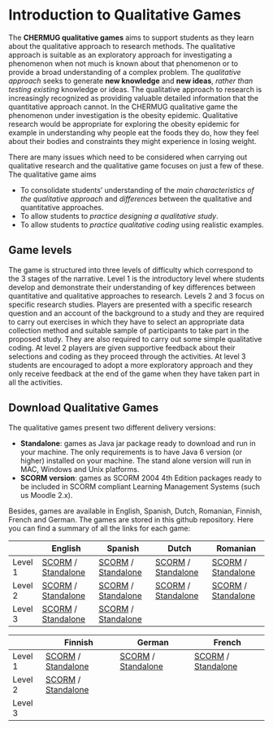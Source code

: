 Introduction to Qualitative Games
=================================


The **CHERMUG qualitative games** aims to support students as they learn about the qualitative approach to research methods. The qualitative approach is suitable as an exploratory approach for investigating a phenomenon when not much is known about that phenomenon or to provide a broad understanding of a complex problem. The _qualitative approach_ seeks to generate **new knowledge** and **new ideas**, _rather than testing existing_ knowledge or ideas. The qualitative approach to research is increasingly recognized as providing valuable detailed information that the quantitative approach cannot. In the CHERMUG qualitative game the phenomenon under investigation is the obesity epidemic. Qualitative research would be appropriate for exploring the obesity epidemic for example in understanding why people eat the foods they do, how they feel about their bodies and constraints they might experience in losing weight. 

There are many issues which need to be considered when carrying out qualitative research and the qualitative game focuses on just a few of these. The qualitative game aims  
*	To consolidate students’ understanding of the _main characteristics of the qualitative approach_ and _differences_ between the qualitative and quantitative approaches. 
*	To allow students to _practice designing a qualitative study_. 
*	To allow students to _practice qualitative coding_ using realistic examples.

Game levels 
-----------

The game is structured into three levels of difficulty which correspond to the 3 stages of the narrative. Level 1 is the introductory level where students develop and demonstrate their understanding of key differences between quantitative and qualitative approaches to research. Levels 2 and 3 focus on specific research studies. Players are presented with a specific research question and an account of the background to a study and they are required to carry out exercises in which they have to select an appropriate data collection method and suitable sample of participants to take part in the proposed study. They are also required to carry out some simple qualitative coding. At level 2 players are given supportive feedback about their selections and coding as they proceed through the activities. At level 3 students are encouraged to adopt a more exploratory approach and they only receive feedback at the end of the game when they have taken part in all the activities.

Download Qualitative Games
--------------------------

The qualitative games present two different delivery versions:

*	**Standalone**: games as Java jar package ready to download and run in your machine. The only requirements is to have Java 6 version (or higher) installed on your machine. The stand alone version will run in MAC, Windows and Unix platforms. 
*	**SCORM version**: games as SCORM 2004 4th Edition packages ready to be included in SCORM compliant Learning Management Systems (such us Moodle 2.x).

Besides, games are available in English, Spanish, Dutch, Romanian, Finnish, French and German. The games are stored in this github repository. Here you can find a summary of all the links for each game:

|       |English                                       |Spanish                                      |Dutch 									   |Romanian 									 |
|-------|----------------------------------------------|---------------------------------------------|---------------------------------------------|---------------------------------------------|
|Level 1| [SCORM][en-sc-lv1] / [Standalone][en-sa-lv1] |[SCORM][es-sc-lv1] / [Standalone][es-sa-lv1] |[SCORM][nl-sc-lv1] / [Standalone][nl-sa-lv1] |[SCORM][ro-sc-lv1] / [Standalone][ro-sa-lv1] |
|Level 2| [SCORM][en-sc-lv2] / [Standalone][en-sa-lv2] |[SCORM][es-sc-lv2] / [Standalone][es-sa-lv2] |[SCORM][nl-sc-lv1] / [Standalone][nl-sa-lv1] |[SCORM][ro-sc-lv1] / [Standalone][ro-sa-lv1] |
|Level 3| [SCORM][en-sc-lv3] / [Standalone][en-sa-lv3] |[SCORM][es-sc-lv3] / [Standalone][es-sa-lv3] | 											   | 											 |


|       |Finnish                                       |German                                       |French 									   |
|-------|----------------------------------------------|---------------------------------------------|---------------------------------------------|
|Level 1| [SCORM][fi-sc-lv1] / [Standalone][fi-sa-lv1] |[SCORM][de-sc-lv1] / [Standalone][de-sa-lv1] |[SCORM][fr-sc-lv1] / [Standalone][fr-sa-lv1] |
|Level 2| [SCORM][fi-sc-lv2] / [Standalone][fi-sa-lv2] |											 |											   |
|Level 3|											   |        								     |											   |




<!--Links for English -->
<!-- SCORM -->
[en-sc-lv1]:https://github.com/chermug/qualitative/blob/master/English/SCORM%20-%20SIGNED/CHERMUG-Qualitative-Level1-SCORM-EN_en-SIGNED.zip?raw=true
[en-sc-lv2]:https://github.com/chermug/qualitative/blob/master/English/SCORM%20-%20SIGNED/CHERMUG-Qualitative-Level2-SCORM-EN_en-SIGNED.zip?raw=true
[en-sc-lv3]:https://github.com/chermug/qualitative/blob/master/English/SCORM%20-%20SIGNED/CHERMUG-Qualitative-Level3-SCORM-EN_en-SIGNED.zip?raw=true
<!-- STANDALONE -->
[en-sa-lv1]:https://github.com/chermug/qualitative/blob/master/English/STANDALONE/CHERMUG-Qualitative-Level1-STANDALONE-EN_en.zip?raw=true
[en-sa-lv2]:https://github.com/chermug/qualitative/blob/master/English/STANDALONE/CHERMUG-Qualitative-Level2-STANDALONE-EN_en.zip?raw=true
[en-sa-lv3]:https://github.com/chermug/qualitative/blob/master/English/STANDALONE/CHERMUG-Qualitative-Level3-STANDALONE-EN_en.zip?raw=true


<!-- Links for Spanish -->
<!-- SCORM -->
[es-sc-lv1]:https://github.com/chermug/qualitative/blob/master/English/SCORM%20-%20SIGNED/CHERMUG-Qualitative-Level1-SCORM-ES_es-SIGNED.zip?raw=true
[es-sc-lv2]:https://github.com/chermug/qualitative/blob/master/English/SCORM%20-%20SIGNED/CHERMUG-Qualitative-Level2-SCORM-ES_es-SIGNED.zip?raw=true
[es-sc-lv3]:https://github.com/chermug/qualitative/blob/master/English/SCORM%20-%20SIGNED/CHERMUG-Qualitative-Level3-SCORM-ES_es-SIGNED.zip?raw=true
<!--  STANDALONE -->
[es-sa-lv1]:https://github.com/chermug/qualitative/blob/master/English/STANDALONE/CHERMUG-Qualitative-Level1-STANDALONE-ES_es.zip?raw=true
[es-sa-lv2]:https://github.com/chermug/qualitative/blob/master/English/STANDALONE/CHERMUG-Qualitative-Level2-STANDALONE-ES_es.zip?raw=true
[es-sa-lv3]:https://github.com/chermug/qualitative/blob/master/English/STANDALONE/CHERMUG-Qualitative-Level3-STANDALONE-ES_es.zip?raw=true

<!--Links for Dutch -->
<!-- SCORM -->
[nl-sc-lv1]:https://github.com/chermug/qualitative/blob/master/Dutch/SCORM%20-%20SIGNED/CHERMUG-QualitativeGame-Level1-SCORM-SIGNED-nl_NL.zip?raw=true
[nl-sc-lv2]:https://github.com/chermug/qualitative/blob/master/Dutch/SCORM%20-%20SIGNED/CHERMUG-QualitativeGame-Level2-SCORM-SIGNED-nl_NL.zip?raw=true
<!--STANDALONE -->
[nl-sa-lv1]:https://github.com/chermug/qualitative/blob/master/Dutch/STANDALONE/CHERMUG-Qualitative-Level1-STANDALONE-NL_nl.zip?raw=true
[nl-sa-lv2]:https://github.com/chermug/qualitative/blob/master/Dutch/STANDALONE/CHERMUG-Qualitative-Level2-STANDALONE-NL_nl.zip?raw=true

<!--Links for Romanian-->
<!-- SCORM -->
[ro-sc-lv1]:https://github.com/chermug/qualitative/blob/master/Romanian/SCORM%20-%20SIGNED/CHERMUG-Qualitative-Level1-SCORM-SIGNED-RO_ro.zip?raw=true
[ro-sc-lv2]:https://github.com/chermug/qualitative/blob/master/Romanian/SCORM%20-%20SIGNED/CHERMUG-Qualitative-Level2-SCORM-SIGNED-RO_ro.zip?raw=true
<!-- STANDALONE -->
[ro-sa-lv1]:https://github.com/chermug/qualitative/blob/master/Romanian/STANDALONE/CHERMUG-Qualitative-Level1-STANDALONE-RO_ro.zip?raw=true
[ro-sa-lv2]:https://github.com/chermug/qualitative/blob/master/Romanian/STANDALONE/CHERMUG-Qualitative-Level2-STANDALONE-RO_ro.zip?raw=true

<!--Links for Finnish-->
<!-- SCORM -->
[fi-sc-lv1]:https://github.com/chermug/qualitative/blob/master/Finnish/SCORM%20-%20SIGNED/CHERMUG-QualitativeGame-Level1-SCORM-SIGNED-FI_fi.zip?raw=true
[fi-sc-lv2]:https://github.com/chermug/qualitative/blob/master/Finnish/SCORM%20-%20SIGNED/CHERMUG-QualitativeGame-Level2-SCORM-SIGNED-FI_fi.zip?raw=true
<!-- STANDALONE -->
[fi-sa-lv1]:https://github.com/chermug/qualitative/blob/master/Finnish/STANDALONE/CHERMUG-QualitativeGame-Level1-STANDALONE-FI_fi.zip?raw=true
[fi-sa-lv2]:https://github.com/chermug/qualitative/blob/master/Finnish/STANDALONE/CHERMUG-QualitativeGame-Level2-STANDALONE-FI_fi.zip?raw=true

<!--Links for German-->
<!-- SCORM -->
[de-sc-lv1]:https://github.com/chermug/qualitative/blob/master/German/SCORM%20-%20SIGNED/CHERMUG-QualitativeGame-Level1-SCORM-SIGNED-DE_de.zip?raw=true
<!-- STANDALONE -->
[de-sa-lv1]:https://github.com/chermug/qualitative/blob/master/German/STANDALONE/CHERMUG-QualitativeGame-Level1-STANDALONE-DE_de.zip.zip?raw=true


<!--Links for French-->
<!-- SCORM -->
[fr-sc-lv1]:https://github.com/chermug/qualitative/blob/master/French/SCORM%20-%20SIGNED/CHERMUG-Qualitative-Level1-SCORM-SIGNED-FR_fr.zip?raw=true
<!-- STANDALONE -->
[fr-sa-lv1]:https://github.com/chermug/qualitative/blob/master/French/STANDALONE/CHERMUG-QualitativeGame-Level1-STANDALONE-FR_fr.zip?raw=true






